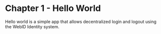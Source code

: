 # Chapter 1 - Hello World

Hello world is a simple app that allows decentralized login and logout using the WebID Identity system.

